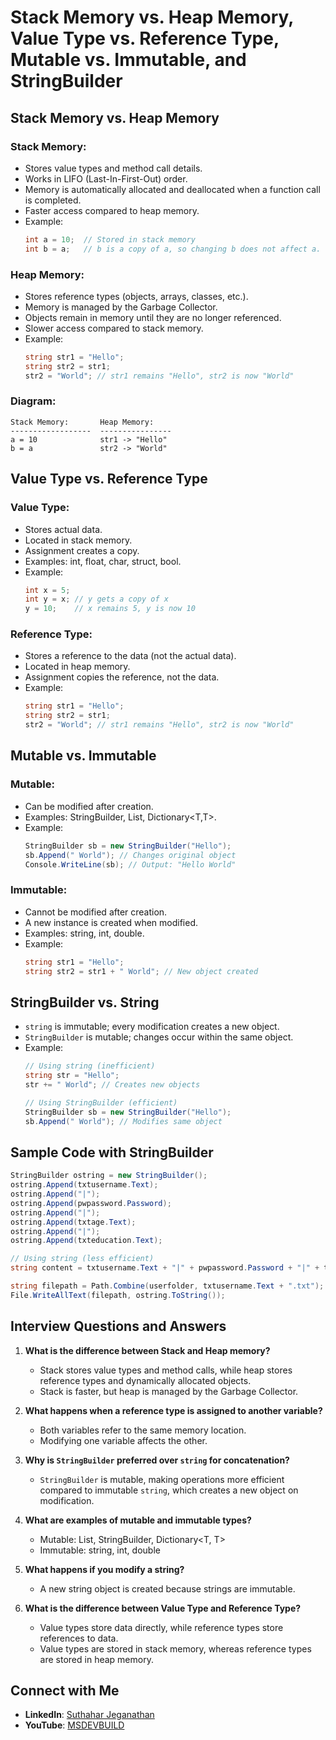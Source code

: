 # Stack Memory vs. Heap Memory, Value Type vs. Reference Type, Mutable vs. Immutable, and StringBuilder

## Stack Memory vs. Heap Memory

### Stack Memory:
- Stores value types and method call details.
- Works in LIFO (Last-In-First-Out) order.
- Memory is automatically allocated and deallocated when a function call is completed.
- Faster access compared to heap memory.
- Example:
  ```csharp
  int a = 10;  // Stored in stack memory
  int b = a;   // b is a copy of a, so changing b does not affect a.
  ```

### Heap Memory:
- Stores reference types (objects, arrays, classes, etc.).
- Memory is managed by the Garbage Collector.
- Objects remain in memory until they are no longer referenced.
- Slower access compared to stack memory.
- Example:
  ```csharp
  string str1 = "Hello";
  string str2 = str1;
  str2 = "World"; // str1 remains "Hello", str2 is now "World"
  ```

### Diagram:
```
Stack Memory:       Heap Memory:
------------------  ----------------
a = 10              str1 -> "Hello"
b = a               str2 -> "World"
```

## Value Type vs. Reference Type

### Value Type:
- Stores actual data.
- Located in stack memory.
- Assignment creates a copy.
- Examples: int, float, char, struct, bool.
- Example:
  ```csharp
  int x = 5;
  int y = x; // y gets a copy of x
  y = 10;    // x remains 5, y is now 10
  ```

### Reference Type:
- Stores a reference to the data (not the actual data).
- Located in heap memory.
- Assignment copies the reference, not the data.
- Example:
  ```csharp
  string str1 = "Hello";
  string str2 = str1;
  str2 = "World"; // str1 remains "Hello", str2 is now "World"
  ```

## Mutable vs. Immutable

### Mutable:
- Can be modified after creation.
- Examples: StringBuilder, List<T>, Dictionary<T,T>.
- Example:
  ```csharp
  StringBuilder sb = new StringBuilder("Hello");
  sb.Append(" World"); // Changes original object
  Console.WriteLine(sb); // Output: "Hello World"
  ```

### Immutable:
- Cannot be modified after creation.
- A new instance is created when modified.
- Examples: string, int, double.
- Example:
  ```csharp
  string str1 = "Hello";
  string str2 = str1 + " World"; // New object created
  ```

## StringBuilder vs. String
- `string` is immutable; every modification creates a new object.
- `StringBuilder` is mutable; changes occur within the same object.
- Example:
  ```csharp
  // Using string (inefficient)
  string str = "Hello";
  str += " World"; // Creates new objects
  
  // Using StringBuilder (efficient)
  StringBuilder sb = new StringBuilder("Hello");
  sb.Append(" World"); // Modifies same object
  ```

## Sample Code with StringBuilder
```csharp
StringBuilder ostring = new StringBuilder();
ostring.Append(txtusername.Text);
ostring.Append("|");
ostring.Append(pwpassword.Password);
ostring.Append("|");
ostring.Append(txtage.Text);
ostring.Append("|");
ostring.Append(txteducation.Text);

// Using string (less efficient)
string content = txtusername.Text + "|" + pwpassword.Password + "|" + txtage.Text + "|" + txteducation.Text;

string filepath = Path.Combine(userfolder, txtusername.Text + ".txt");
File.WriteAllText(filepath, ostring.ToString());
```

## Interview Questions and Answers

1. **What is the difference between Stack and Heap memory?**
   - Stack stores value types and method calls, while heap stores reference types and dynamically allocated objects.
   - Stack is faster, but heap is managed by the Garbage Collector.

2. **What happens when a reference type is assigned to another variable?**
   - Both variables refer to the same memory location.
   - Modifying one variable affects the other.

3. **Why is `StringBuilder` preferred over `string` for concatenation?**
   - `StringBuilder` is mutable, making operations more efficient compared to immutable `string`, which creates a new object on modification.

4. **What are examples of mutable and immutable types?**
   - Mutable: List<T>, StringBuilder, Dictionary<T, T>
   - Immutable: string, int, double

5. **What happens if you modify a string?**
   - A new string object is created because strings are immutable.

6. **What is the difference between Value Type and Reference Type?**
   - Value types store data directly, while reference types store references to data.
   - Value types are stored in stack memory, whereas reference types are stored in heap memory.


## Connect with Me
- **LinkedIn**: [Suthahar Jeganathan](https://www.linkedin.com/in/jssuthahar/)
- **YouTube**: [MSDEVBUILD](https://www.youtube.com/@MSDEVBUILD)


